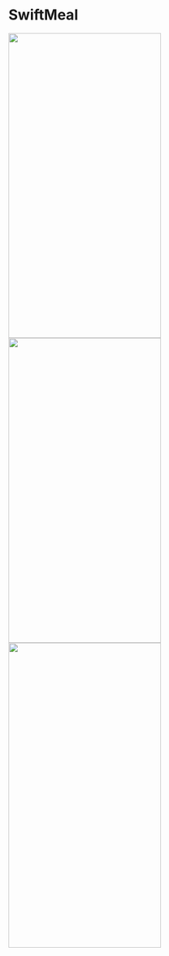 # SwiftMeal

<img src = "https://user-images.githubusercontent.com/49866616/231785669-db1e9e6b-2eb4-4b30-8758-5504fcbe4446.png" width="300" height="600" /><img src = "https://user-images.githubusercontent.com/49866616/231787709-6e0c27f4-52f3-48d5-b7e9-82d2a900de6a.png" width="300" height="600" /><img src = "https://user-images.githubusercontent.com/49866616/232603269-b92e7c24-6f01-4265-b6da-c5d49f297fcc.png" width="300" height="600" />
